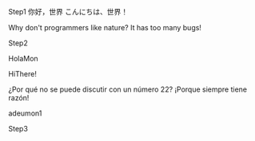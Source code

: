 Step1
你好，世界
こんにちは、世界！

Why don't programmers like nature? It has too many bugs!

Step2

HolaMon

HiThere!

¿Por qué no se puede discutir con un número 22? ¡Porque siempre tiene razón!

adeumon1

Step3
